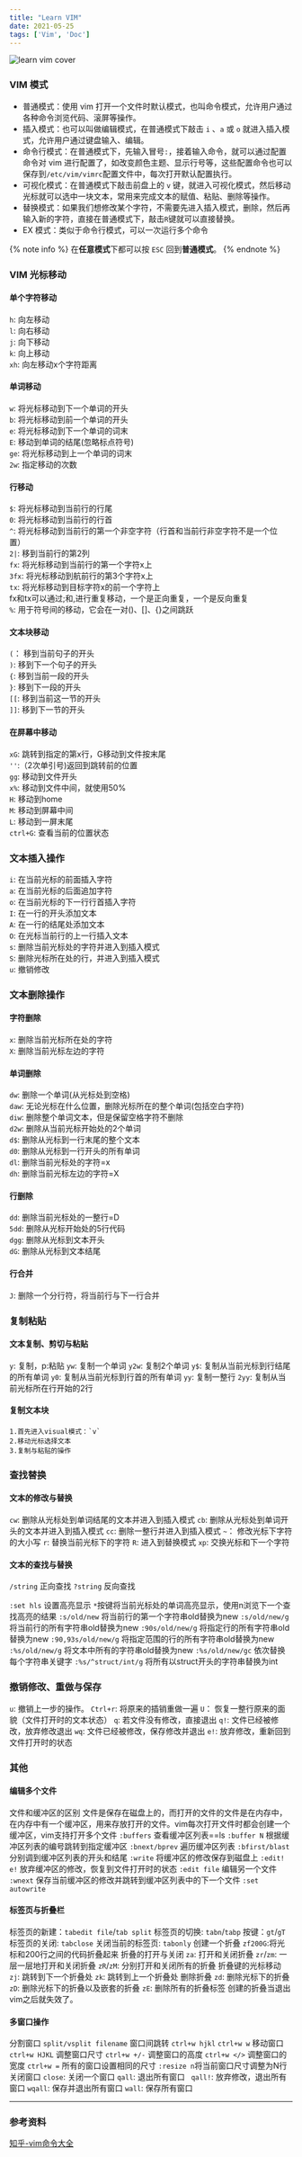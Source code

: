 ```yaml
---
title: "Learn VIM"
date: 2021-05-25
tags: ['Vim', 'Doc']
---
```


![learn vim cover](/images/learn-vim.png)

### VIM 模式

- 普通模式：使用 vim 打开一个文件时默认模式，也叫命令模式，允许用户通过各种命令浏览代码、滚屏等操作。
- 插入模式：也可以叫做编辑模式，在普通模式下敲击 `i` 、`a` 或 `o` 就进入插入模式，允许用户通过键盘输入、编辑。
- 命令行模式：在普通模式下，先输入冒号`:`，接着输入命令，就可以通过配置命令对 vim 进行配置了，如改变颜色主题、显示行号等，这些配置命令也可以保存到`/etc/vim/vimrc`配置文件中，每次打开默认配置执行。
- 可视化模式：在普通模式下敲击前盘上的 `v` 键，就进入可视化模式，然后移动光标就可以选中一块文本，常用来完成文本的赋值、粘贴、删除等操作。
- 替换模式：如果我们想修改某个字符，不需要先进入插入模式，删除，然后再输入新的字符，直接在普通模式下，敲击`R`键就可以直接替换。
- EX 模式：类似于命令行模式，可以一次运行多个命令  

{% note info %}
在**任意模式**下都可以按 `ESC` 回到**普通模式**。
{% endnote %}


### VIM 光标移动

#### 单个字符移动

`h`:  向左移动  
`l`:  向右移动  
`j`:  向下移动  
`k`:  向上移动  
`xh`:  向左移动x个字符距离  

#### 单词移动

`w`:  将光标移动到下一个单词的开头  
`b`:  将光标移动到前一个单词的开头  
`e`:  将光标移动到下一个单词的词末  
`E`:  移动到单词的结尾(忽略标点符号)  
`ge`:  将光标移动到上一个单词的词末  
`2w`:  指定移动的次数  

#### 行移动

`$`:  将光标移动到当前行的行尾  
`0`:  将光标移动到当前行的行首  
`^`:  将光标移动到当前行的第一个非空字符（行首和当前行非空字符不是一个位置）  
`2|`:  移到当前行的第2列  
`fx`:  将光标移动到当前行的第一个字符x上  
`3fx`: 将光标移动到航前行的第3个字符x上  
`tx`:   将光标移动到目标字符x的前一个字符上  
fx和tx可以通过;和,进行重复移动，一个是正向重复，一个是反向重复  
`%`:  用于符号间的移动，它会在一对()、[]、{}之间跳跃  

#### 文本块移动

`(`：  移到当前句子的开头  
`)`:  移到下一个句子的开头  
`{`:  移到当前一段的开头  
`}`:  移到下一段的开头  
`[[`:  移到当前这一节的开头  
`]]`:  移到下一节的开头  

#### 在屏幕中移动

`xG`:  跳转到指定的第x行，G移动到文件按末尾  
`''`:（2次单引号)返回到跳转前的位置  
`gg`:  移动到文件开头  
`x%`:  移动到文件中间，就使用50%  
`H`:  移动到home  
`M`:  移动到屏幕中间  
`L`:  移动到一屏末尾  
`ctrl+G`:  查看当前的位置状态  

### 文本插入操作

`i`:  在当前光标的前面插入字符  
`a`:  在当前光标的后面追加字符  
`o`:  在当前光标的下一行行首插入字符  
`I`:  在一行的开头添加文本  
`A`:  在一行的结尾处添加文本  
`O`:  在光标当前行的上一行插入文本  
`s`:  删除当前光标处的字符并进入到插入模式  
`S`:  删除光标所在处的行，并进入到插入模式  
`u`:  撤销修改  

### 文本删除操作

#### 字符删除

`x`:  删除当前光标所在处的字符  
`X`:  删除当前光标左边的字符  

#### 单词删除

`dw`:  删除一个单词(从光标处到空格)  
`daw`:  无论光标在什么位置，删除光标所在的整个单词(包括空白字符)  
`diw`:  删除整个单词文本，但是保留空格字符不删除  
`d2w`:  删除从当前光标开始处的2个单词  
`d$`:  删除从光标到一行末尾的整个文本  
`d0`:  删除从光标到一行开头的所有单词  
`dl`:  删除当前光标处的字符=x  
`dh`:  删除当前光标左边的字符=X  

#### 行删除

`dd`:  删除当前光标处的一整行=D  
`5dd`:  删除从光标开始处的5行代码  
`dgg`:  删除从光标到文本开头  
`dG`:  删除从光标到文本结尾  

#### 行合并

`J`:  删除一个分行符，将当前行与下一行合并  

### 复制粘贴

#### 文本复制、剪切与粘贴

`y`:  复制，p:粘贴
`yw`:  复制一个单词
`y2w`:  复制2个单词
`y$`:  复制从当前光标到行结尾的所有单词
`y0`:  复制从当前光标到行首的所有单词
`yy`:  复制一整行
`2yy`:  复制从当前光标所在行开始的2行

#### 复制文本块

    1.首先进入visual模式：`v`
    2.移动光标选择文本
    3.复制与粘贴的操作

### 查找替换

#### 文本的修改与替换

`cw`:  删除从光标处到单词结尾的文本并进入到插入模式
`cb`:  删除从光标处到单词开头的文本并进入到插入模式
`cc`:  删除一整行并进入到插入模式
`~`： 修改光标下字符的大小写
`r`:  替换当前光标下的字符
`R`:  进入到替换模式
`xp`:  交换光标和下一个字符


#### 文本的查找与替换

`/string`   正向查找
`?string`   反向查找

`:set hls` 设置高亮显示
`*`按键将当前光标处的单词高亮显示，使用n浏览下一个查找高亮的结果
`:s/old/new`   将当前行的第一个字符串old替换为new
`:s/old/new/g`   将当前行的所有字符串old替换为new
`:90s/old/new/g`  将指定行的所有字符串old替换为new
`:90,93s/old/new/g`  将指定范围的行的所有字符串old替换为new
`:%s/old/new/g`   将文本中所有的字符串old替换为new
`:%s/old/new/gc`  依次替换每个字符串关键字
`:%s/^struct/int/g`   将所有以struct开头的字符串替换为int


### 撤销修改、重做与保存

`u`:  撤销上一步的操作。
`Ctrl+r`:  将原来的插销重做一遍
`U`：  恢复一整行原来的面貌（文件打开时的文本状态）
`q`:  若文件没有修改，直接退出
`q!`:  文件已经被修改，放弃修改退出
`wq`:  文件已经被修改，保存修改并退出
`e!`:  放弃修改，重新回到文件打开时的状态

### 其他

#### 编辑多个文件

文件和缓冲区的区别
文件是保存在磁盘上的，而打开的文件的文件是在内存中，在内存中有一个缓冲区，用来存放打开的文件。vim每次打开文件时都会创建一个缓冲区，vim支持打开多个文件
`:buffers`   查看缓冲区列表==ls
`:buffer N`  根据缓冲区列表的编号跳转到指定缓冲区
`:bnext/bprev`  遍历缓冲区列表
`:bfirst/blast`  分别调到缓冲区列表的开头和结尾
`:write`   将缓冲区的修改保存到磁盘上
`:edit! e!`  放弃缓冲区的修改，恢复到文件打开时的状态
`:edit file`  编辑另一个文件
`:wnext`   保存当前缓冲区的修改并跳转到缓冲区列表中的下一个文件
`:set autowrite`

#### 标签页与折叠栏

标签页的新建：`tabedit file`/`tab split`
标签页的切换: `tabn`/`tabp`
按键：`gt`/`gT`
标签页的关闭: `tabclose`
关闭当前的标签页: `tabonly`
创建一个折叠
    `zf200G`:将光标和200行之间的代码折叠起来
折叠的打开与关闭
    `za`:  打开和关闭折叠
    `zr`/`zm`: 一层一层地打开和关闭折叠
    `zR`/`zM`: 分别打开和关闭所有的折叠
折叠键的光标移动
    `zj`: 跳转到下一个折叠处
    `zk`: 跳转到上一个折叠处
删除折叠
    `zd`: 删除光标下的折叠
    `zD`: 删除光标下的折叠以及嵌套的折叠
    `zE`: 删除所有的折叠标签
    创建的折叠当退出vim之后就失效了。

#### 多窗口操作

分割窗口
    `split/vsplit filename`
窗口间跳转
    `ctrl+w hjkl`
    `ctrl+w w`
移动窗口
    `ctrl+w HJKL`
调整窗口尺寸
    `ctrl+w +/-`  调整窗口的高度
    `ctrl+w </>`  调整窗口的宽度
    `ctrl+w =` 所有的窗口设置相同的尺寸
    `:resize n`将当前窗口尺寸调整为N行
关闭窗口
    `close`: 关闭一个窗口
    `qall`: 退出所有窗口
   ` qall!`: 放弃修改，退出所有窗口
    `wqall`: 保存并退出所有窗口
    `wall`: 保存所有窗口

---

### 参考资料

[知乎-vim命令大全](https://zhuanlan.zhihu.com/p/61515833)
